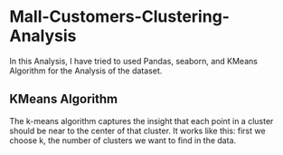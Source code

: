 # Mall-Customers-Clustering-Analysis
In this Analysis, I have tried to used Pandas, seaborn, and KMeans Algorithm for the Analysis of the dataset.

## KMeans Algorithm
 The k-means algorithm captures the insight that each point in a cluster should be near to the center of that cluster. It works like this: first we choose k, the number of clusters we want to find in the data.
